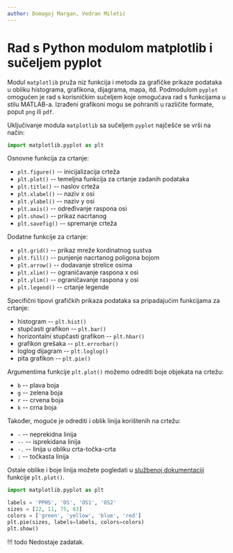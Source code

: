 ```yaml
---
author: Domagoj Margan, Vedran Miletić
---
```


# Rad s Python modulom matplotlib i sučeljem pyplot

Modul `matplotlib` pruža niz funkcija i metoda za grafičke prikaze podataka u obliku histograma, grafikona, dijagrama, mapa, itd. Podmodulom `pyplot` omogućen je rad s korisničkim sučeljem koje omogućava rad s funkcijama u stilu MATLAB-a. Izrađeni grafikoni mogu se pohraniti u različite formate, poput `png` ili `pdf`.

Uključivanje modula `matplotlib` sa sučeljem `pyplot` najčešće se vrši na način:

``` python
import matplotlib.pyplot as plt
```

Osnovne funkcija za crtanje:

- `plt.figure()` -- inicijalizacija crteža
- `plt.plot()` -- temeljna funkcija za crtanje zadanih podataka
- `plt.title()` -- naslov crteža
- `plt.xlabel()` -- naziv x osi
- `plt.ylabel()` -- naziv y osi
- `plt.axis()` -- određivanje raspona osi
- `plt.show()` -- prikaz nacrtanog
- `plt.savefig()` -- spremanje crteža

Dodatne funkcije za crtanje:

- `plt.grid()` -- prikaz mreže kordinatnog sustva
- `plt.fill()` -- punjenje nacrtanog poligona bojom
- `plt.arrow()` -- dodavanje strelice osima
- `plt.xlim()` -- ograničavanje raspona x osi
- `plt.ylim()` -- ograničavanje raspona y osi
- `plt.legend()` -- crtanje legende

Specifični tipovi grafičkih prikaza podataka sa pripadajućim funkcijama za crtanje:

- histogram -- `plt.hist()`
- stupčasti grafikon -- `plt.bar()`
- horizontalni stupčasti grafikon -- `plt.hbar()`
- grafikon grešaka -- `plt.errorbar()`
- loglog dijagram -- `plt.loglog()`
- pita grafikon -- `plt.pie()`

Argumentima funkcije `plt.plot()` možemo odrediti boje objekata na crtežu:

- `b` -- plava boja
- `g` -- zelena boja
- `r` -- crvena boja
- `k` -- crna boja

Također, moguće je odrediti i oblik linija korištenih na crtežu:

- `-` -- neprekidna linija
- `--` -- isprekidana linija
- `-.` -- linija u obliku crta-točka-crta
- `:` -- točkasta linija

Ostale oblike i boje linija možete pogledati u [službenoj dokumentaciji](http://matplotlib.org/api/pyplot_api.html#matplotlib.pyplot.plot) funkcije `plt.plot()`.

``` python
import matplotlib.pyplot as plt

labels = 'PPHS', 'DS', 'OS1', 'OS2'
sizes = [22, 11, 75, 63]
colors = ['green', 'yellow', 'blue', 'red']
plt.pie(sizes, labels=labels, colors=colors)
plt.show()
```

!!! todo
    Nedostaje zadatak.
